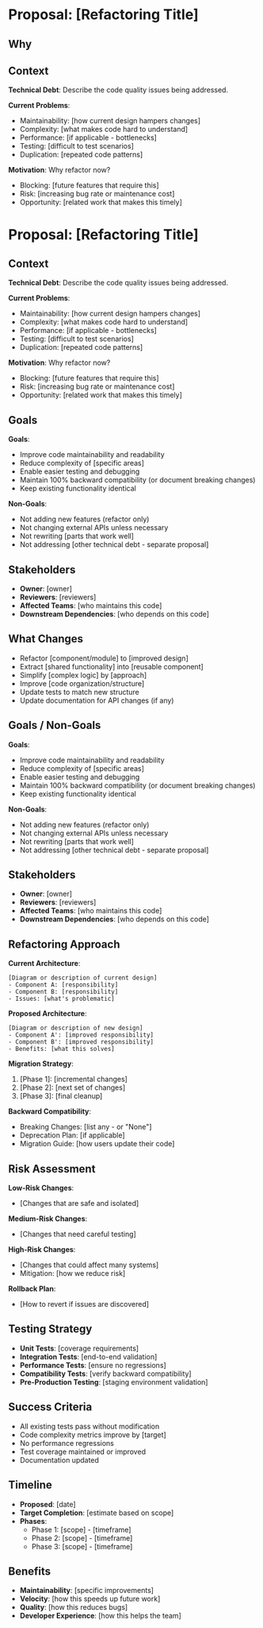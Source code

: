 # Proposal: [Refactoring Title]

## Why

## Context

**Technical Debt**: Describe the code quality issues being addressed.

**Current Problems**:
- Maintainability: [how current design hampers changes]
- Complexity: [what makes code hard to understand]
- Performance: [if applicable - bottlenecks]
- Testing: [difficult to test scenarios]
- Duplication: [repeated code patterns]

**Motivation**: Why refactor now?
- Blocking: [future features that require this]
- Risk: [increasing bug rate or maintenance cost]
- Opportunity: [related work that makes this timely]

# Proposal: [Refactoring Title]

## Context

**Technical Debt**: Describe the code quality issues being addressed.

**Current Problems**:
- Maintainability: [how current design hampers changes]
- Complexity: [what makes code hard to understand]
- Performance: [if applicable - bottlenecks]
- Testing: [difficult to test scenarios]
- Duplication: [repeated code patterns]

**Motivation**: Why refactor now?
- Blocking: [future features that require this]
- Risk: [increasing bug rate or maintenance cost]
- Opportunity: [related work that makes this timely]

## Goals

**Goals**:
- Improve code maintainability and readability
- Reduce complexity of [specific areas]
- Enable easier testing and debugging
- Maintain 100% backward compatibility (or document breaking changes)
- Keep existing functionality identical

**Non-Goals**:
- Not adding new features (refactor only)
- Not changing external APIs unless necessary
- Not rewriting [parts that work well]
- Not addressing [other technical debt - separate proposal]

## Stakeholders

- **Owner**: [owner]
- **Reviewers**: [reviewers]
- **Affected Teams**: [who maintains this code]
- **Downstream Dependencies**: [who depends on this code]

## What Changes

- Refactor [component/module] to [improved design]
- Extract [shared functionality] into [reusable component]
- Simplify [complex logic] by [approach]
- Improve [code organization/structure]
- Update tests to match new structure
- Update documentation for API changes (if any)

## Goals / Non-Goals

**Goals**:
- Improve code maintainability and readability
- Reduce complexity of [specific areas]
- Enable easier testing and debugging
- Maintain 100% backward compatibility (or document breaking changes)
- Keep existing functionality identical

**Non-Goals**:
- Not adding new features (refactor only)
- Not changing external APIs unless necessary
- Not rewriting [parts that work well]
- Not addressing [other technical debt - separate proposal]

## Stakeholders

- **Owner**: [owner]
- **Reviewers**: [reviewers]
- **Affected Teams**: [who maintains this code]
- **Downstream Dependencies**: [who depends on this code]

## Refactoring Approach

**Current Architecture**:
```
[Diagram or description of current design]
- Component A: [responsibility]
- Component B: [responsibility]
- Issues: [what's problematic]
```

**Proposed Architecture**:
```
[Diagram or description of new design]
- Component A': [improved responsibility]
- Component B': [improved responsibility]
- Benefits: [what this solves]
```

**Migration Strategy**:
1. [Phase 1]: [incremental changes]
2. [Phase 2]: [next set of changes]
3. [Phase 3]: [final cleanup]

**Backward Compatibility**:
- Breaking Changes: [list any - or "None"]
- Deprecation Plan: [if applicable]
- Migration Guide: [how users update their code]

## Risk Assessment

**Low-Risk Changes**:
- [Changes that are safe and isolated]

**Medium-Risk Changes**:
- [Changes that need careful testing]

**High-Risk Changes**:
- [Changes that could affect many systems]
- Mitigation: [how we reduce risk]

**Rollback Plan**:
- [How to revert if issues are discovered]

## Testing Strategy

- **Unit Tests**: [coverage requirements]
- **Integration Tests**: [end-to-end validation]
- **Performance Tests**: [ensure no regressions]
- **Compatibility Tests**: [verify backward compatibility]
- **Pre-Production Testing**: [staging environment validation]

## Success Criteria

- All existing tests pass without modification
- Code complexity metrics improve by [target]
- No performance regressions
- Test coverage maintained or improved
- Documentation updated

## Timeline

- **Proposed**: [date]
- **Target Completion**: [estimate based on scope]
- **Phases**:
    - Phase 1: [scope] - [timeframe]
    - Phase 2: [scope] - [timeframe]
    - Phase 3: [scope] - [timeframe]

## Benefits

- **Maintainability**: [specific improvements]
- **Velocity**: [how this speeds up future work]
- **Quality**: [how this reduces bugs]
- **Developer Experience**: [how this helps the team]
